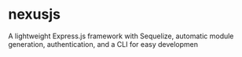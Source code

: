 # nexusjs
A lightweight Express.js framework with Sequelize, automatic module generation, authentication, and a CLI for easy developmen
